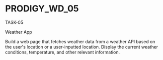 # PRODIGY_WD_05

TASK-05

Weather App

Build a web page that fetches weather data from a weather API based on the user's location or a user-inputted location. Display the current weather conditions, temperature, and other relevant information.
